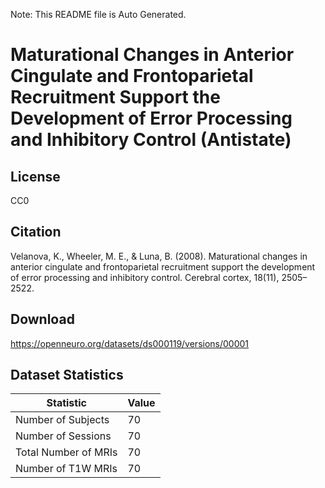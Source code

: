 Note: This README file is Auto Generated.

# Maturational Changes in Anterior Cingulate and Frontoparietal Recruitment Support the Development of Error Processing and Inhibitory Control (Antistate)

## License

CC0

## Citation

Velanova, K., Wheeler, M. E., & Luna, B. (2008). Maturational changes in anterior cingulate and frontoparietal recruitment support the development of error processing and inhibitory control. Cerebral cortex, 18(11), 2505–2522.

## Download

https://openneuro.org/datasets/ds000119/versions/00001

## Dataset Statistics

| Statistic | Value |
| --- | --- |
| Number of Subjects | 70 |
| Number of Sessions | 70 |
| Total Number of MRIs | 70 |
| Number of T1W MRIs | 70 |

